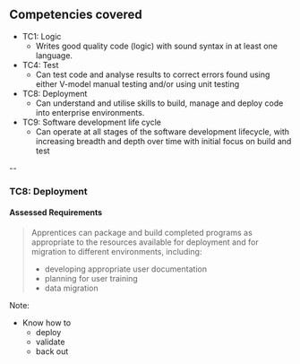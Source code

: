 ## Competencies covered

<!-- .slide: style="font-size: 80%" -->

+ TC1: Logic
    * Writes good quality code (logic) with sound syntax in at least one language.
+ TC4: Test
    * Can test code and analyse results to correct errors found using either V-model manual testing and/or using unit testing
+ TC8: Deployment
    * Can understand and utilise skills to build, manage and deploy code into enterprise environments.
+ TC9: Software development life cycle
    * Can operate at all stages of the software development lifecycle, with increasing breadth and depth over time with initial focus on build and test

--

### TC8: Deployment

#### Assessed Requirements

> Apprentices can package and build completed programs as appropriate to the resources available for deployment and for migration to different environments, including:
> * developing appropriate user documentation
> * planning for user training
> * data migration

Note:
* Know how to
  * deploy
  * validate  
  * back out  